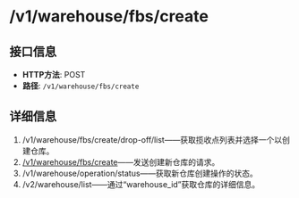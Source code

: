 # /v1/warehouse/fbs/create

## 接口信息

- **HTTP方法**: POST
- **路径**: `/v1/warehouse/fbs/create`

## 详细信息

  1. /v1/warehouse/fbs/create/drop-off/list——获取揽收点列表并选择一个以创建仓库。
  2. [/v1/warehouse/fbs/create](https://docs.ozon.ru/#operation/WarehouseAPI_CreateWarehouseFBS)——发送创建新仓库的请求。
  3. /v1/warehouse/operation/status——获取新仓库创建操作的状态。
  4. /v2/warehouse/list——通过“warehouse_id”获取仓库的详细信息。



